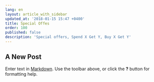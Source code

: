 ```yaml
---
lang: en
layout: article_with_sidebar
updated_at: '2018-01-15 15:47 +0400'
title: Special Offes
order: 100
published: false
description: 'Special offers, Spend X Get Y, Buy X Get Y'
---
```

## A New Post

Enter text in [Markdown](http://daringfireball.net/projects/markdown/). Use the toolbar above, or click the **?** button for formatting help.
